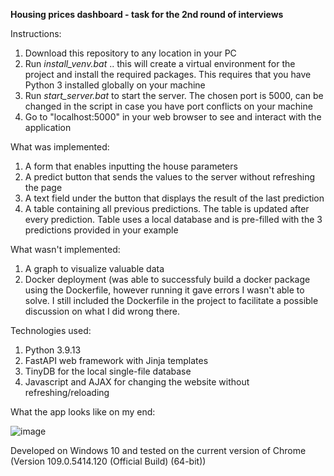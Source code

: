 **Housing prices dashboard - task for the 2nd round of interviews**

Instructions:
  1. Download this repository to any location in your PC
  2. Run _install_venv.bat_ .. this will create a virtual environment for the project and install the required packages. This requires that you have Python 3 installed globally on your machine
  3. Run _start_server.bat_ to start the server. The chosen port is 5000, can be changed in the script in case you have port conflicts on your machine
  4. Go to "localhost:5000" in your web browser to see and interact with the application

What was implemented:
  1. A form that enables inputting the house parameters
  2. A predict button that sends the values to the server without refreshing the page
  3. A text field under the button that displays the result of the last prediction
  4. A table containing all previous predictions. The table is updated after every prediction. Table uses a local database and is pre-filled with the 3 predictions provided in your example

What wasn't implemented:
  1. A graph to visualize valuable data
  2. Docker deployment (was able to successfuly build a docker package using the Dockerfile, however running it gave errors I wasn't able to solve. I still included the Dockerfile in the project to facilitate a possible discussion on what I did wrong there.

Technologies used:
  1. Python 3.9.13
  2. FastAPI web framework with Jinja templates
  3. TinyDB for the local single-file database
  4. Javascript and AJAX for changing the website without refreshing/reloading

What the app looks like on my end:

![image](https://user-images.githubusercontent.com/36048121/218333084-6e9c4f4b-def9-414f-acb4-37c4d2c2d3ba.png)

Developed on Windows 10 and tested on the current version of Chrome (Version 109.0.5414.120 (Official Build) (64-bit))
